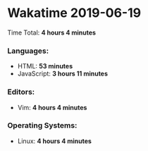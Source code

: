 # Wakatime 2019-06-19

Time Total: **4 hours 4 minutes**

### Languages:
- HTML: **53 minutes** 
- JavaScript: **3 hours 11 minutes** 

### Editors:
- Vim: **4 hours 4 minutes** 

### Operating Systems:
- Linux: **4 hours 4 minutes** 

